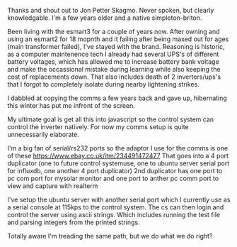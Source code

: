 Thanks and shout out to Jon Petter Skagmo.
Never spoken, but clearly knowledgable.
I'm a few years older and a native simpleton-briton.

Been living with the esmart3 for a couple of years now. After owning and using an esmart2  for 18 mopnth and it failing after being maxed out for ages (main transformer failed), I've stayed with the brand. Reasoning is historic, as a computer maintenence tech I already had several UPS's of different battery voltages, which has allowed me 
to increase battery bank voltage and make the occassional mistake during learning while also keeping the cost of replacements down. That also includes death of 2 inverters/ups's that I forgot to completely isolate during nearby lightening strikes.

I dabbled at copying the comms a few years back and gave up, hibernating this winter has put me infront of the screen.

My ultimate goal is get all this into javascript so the control system can control the inverter natively.
For now my comms setup is quite unnecessarily elaborate.

I'm a big fan of serial/rs232 ports so the adaptor I use for the comms is one of these https://www.ebay.co.uk/itm/234491472477
That goes into a 4 port duplicator (one to future control systemuse, one to ubuntu server serial port for influxdb, one another 4 port duplicator)
2nd duplicator has one port to pc com port for mysolar monitor and one port to anther pc comm port to view and capture with realterm

I've setup the ubuntu server with another serial port which I currently use as a serial console at 115kps to the control system. The cs can then login and control the 
server using ascii strings. Which includes running the test file and parsing integers from the printed strings.

Totally aware I'm treading the same path, but we do what we do right?
